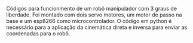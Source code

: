 Códigos para funcionmento de um robô manipulador com 3 graus de liberdade. Foi montado com dois servo motores, um motor de passo na base e um esp8266 como microcontrolador. O código em python é necessário para a aplicação da cinemática direta e inversa  para enviar as coordenadas para o robô.
